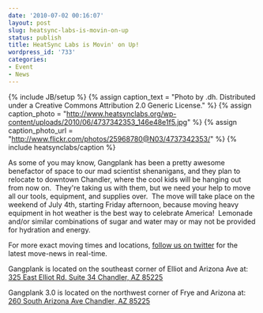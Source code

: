 ```yaml
---
date: '2010-07-02 00:16:07'
layout: post
slug: heatsync-labs-is-movin-on-up
status: publish
title: HeatSync Labs is Movin' on Up!
wordpress_id: '733'
categories:
- Event
- News
---
```


{% include JB/setup %}
{% assign caption_text = "Photo by .dh.  Distributed under a Creative Commons Attribution 2.0 Generic License." %}
{% assign caption_photo = "http://www.heatsynclabs.org/wp-content/uploads/2010/06/4737342353_146e48e1f5.jpg" %}
{% assign caption_photo_url = "http://www.flickr.com/photos/25968780@N03/4737342353/" %}
{% include heatsynclabs/caption %}

As some of you may know, Gangplank has been a pretty awesome benefactor of space to our mad scientist shenanigans, and they plan to relocate to downtown Chandler, where the cool kids will be hanging out from now on.  They're taking us with them, but we need your help to move all our tools, equipment, and supplies over.  The move will take place on the weekend of July 4th, starting Friday afternoon, because moving heavy equipment in hot weather is the best way to celebrate America!  Lemonade and/or similar combinations of sugar and water may or may not be provided for hydration and energy.

For more exact moving times and locations, [follow us on twitter](http://twitter.com/heatsynclabs) for the latest move-news in real-time.

Gangplank is located on the southeast corner of Elliot and Arizona Ave at:
[325 East Elliot Rd. Suite 34
Chandler, AZ 85225](http://maps.google.com/maps?f=q&source=s_q&hl=en&geocode=&q=325+East+Elliot+Rd.+Suite+34+Chandler,+AZ+85225&sll=37.0625,-95.677068&sspn=46.005754,59.414063&ie=UTF8&hq=&hnear=325+E+Elliot+Rd,+Chandler,+Maricopa,+Arizona+85225&t=h&z=16)

Gangplank 3.0 is located on the northwest corner of Frye and Arizona at:
[260 South Arizona Ave
Chandler, AZ 85225](http://maps.google.com/maps?f=q&source=s_q&hl=en&geocode=&q=260+south+arizona+avenue+chandler+az&sll=33.30078,-111.840713&sspn=0.008035,0.010021&ie=UTF8&hq=&hnear=260+S+Arizona+Ave,+Chandler,+Maricopa,+Arizona+85225&ll=33.299615,-111.841915&spn=0.008035,0.010021&z=16)
